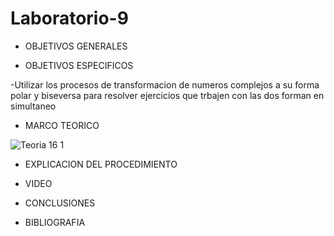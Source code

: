 # Laboratorio-9

- OBJETIVOS GENERALES

- OBJETIVOS ESPECIFICOS

-Utilizar los procesos de transformacion de numeros complejos a su forma polar y biseversa para resolver ejercicios que trbajen con las dos forman en simultaneo

- MARCO TEORICO

 ![Teoria 16 1](https://user-images.githubusercontent.com/84397282/133001668-69e222d5-d2f6-45e2-b886-e75d8ffe2364.jpg)

- EXPLICACION DEL PROCEDIMIENTO

- VIDEO

- CONCLUSIONES

- BIBLIOGRAFIA
